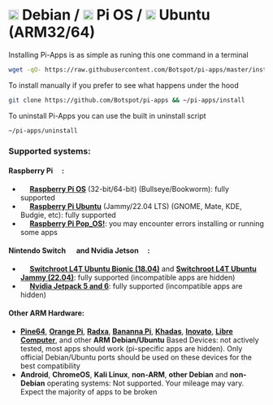 <div class="infobox top">

# <img src="/img/other-icons/debian-icon.svg" height="20" /> Debian / <img src="/img/other-icons/raspberrypi-icon.svg" height="20" /> Pi OS / <img src="/img/other-icons/ubuntu-icon.svg" height="20" /> Ubuntu (ARM32/64)

Installing Pi-Apps is as simple as runing this one command in a terminal
```bash
wget -qO- https://raw.githubusercontent.com/Botspot/pi-apps/master/install
```

To install manually if you prefer to see what happens under the hood
```bash
git clone https://github.com/Botspot/pi-apps && ~/pi-apps/install
```

To uninstall Pi-Apps you can use the built in uninstall script
```bash
~/pi-apps/uninstall
```

### Supported systems:
#### Raspberry Pi <img src="/img/other-icons/raspberrypi-icon.svg" height="14">:
- <img src="/img/other-icons/raspberrypi-icon.svg" height="14"> [**Raspberry Pi OS**](https://www.raspberrypi.com/software/operating-systems/) (32-bit/64-bit) (Bullseye/Bookworm): <span style="color:var(--success-dark);">fully supported</span>
- <img src="/img/other-icons/ubuntu-icon.svg" height="14"> [**Raspberry Pi Ubuntu**](https://ubuntu.com/download/raspberry-pi) (Jammy/22.04 LTS) (GNOME, Mate, KDE, Budgie, etc): <span style="color:var(--success-dark);">fully supported</span>
- <img src="/img/other-icons/pop-os.svg" height="14"> [**Raspberry Pi Pop_OS!**](https://pop.system76.com/): <span style="color:var(--warn-dark);">you may encounter errors installing or running some apps</span>
#### Nintendo Switch <img src=/img/other-icons/switch-icon.svg height="14"> and Nvidia Jetson <img src=/img/other-icons/nvidia-icon.svg height="14">:
- <img src=/img/other-icons/switchroot-icon.png height="14"> [**Switchroot L4T Ubuntu Bionic (18.04)**](https://wiki.switchroot.org/en/Linux/Ubuntu-Install-Guide) and [**Switchroot L4T Ubuntu Jammy (22.04)**](https://wiki.switchroot.org/en/Linux/Ubuntu-Jammy-Install-Guide): <span style="color:var(--success-dark);">fully supported (incompatible apps are hidden)</span>
- <img src=/img/other-icons/nvidia-icon.svg height="14"> [**Nvidia Jetpack 5 and 6**](https://www.nvidia.com/en-us/autonomous-machines/embedded-systems/): <span style="color:var(--success-dark);">fully supported (incompatible apps are hidden)</span>
#### Other ARM Hardware:
- [**Pine64**](https://www.pine64.org/), [**Orange Pi**](http://www.orangepi.org/), [**Radxa**](https://rockpi.org/), [**Bananna Pi**](https://banana-pi.org/), [**Khadas**](https://www.khadas.com/), [**Inovato**](https://www.inovato.com/), [**Libre Computer**](https://libre.computer/), and other **ARM Debian/Ubuntu** Based Devices: <span style="color:var(--warn-dark);">not actively tested, most apps should work (pi-specific apps are hidden). Only official Debian/Ubuntu ports should be used on these devices for the best compatibility</span>
- **Android**, **ChromeOS**, **Kali Linux**, **non-ARM**, **other Debian** and **non-Debian** operating systems: <span style="color:var(--danger-dark);">Not supported. Your mileage may vary. Expect the majority of apps to be broken</span>

</div>
